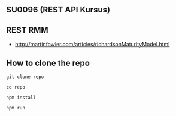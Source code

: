 ## SU0096 (REST API Kursus)


## REST RMM 

* http://martinfowler.com/articles/richardsonMaturityModel.html


## How to clone the repo 

```
git clone repo

cd repo 

npm install 

npm run 

```